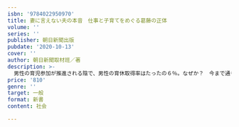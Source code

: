 ```yaml
---
isbn: '9784022950970'
title: 妻に言えない夫の本音　仕事と子育てをめぐる葛藤の正体
volume: ''
series: ''
publisher: 朝日新聞出版
pubdate: '2020-10-13'
cover: ''
author: 朝日新聞取材班／著
description: >-
  男性の育児参加が推進される陰で、男性の育休取得率はたったの６％。なぜか？　今まで通りの仕事を担いつつ、いざ育児にかかわれば、奇異の目や過剰な称賛にさらされる。そんな父親の実像を明らかにし、奇麗事では済まされない社会の深層に迫る。
price: '810'
genre: ''
target: 一般
format: 新書
content: 社会

---
```


